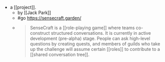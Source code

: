 - a [[project]].
  - by [[Jack Park]]
  - #go https://sensecraft.garden/
  - > SenseCraft is a [[role-playing game]] where teams co-construct structured conversations. It is currently in active development (pre-alpha) stage. People can ask high-level questions by creating quests, and members of guilds who take up the challenge will assume certain [[roles]] to contribute to a [[shared conversation tree]].